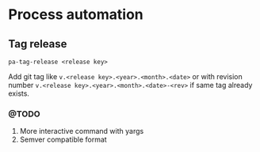 # Process automation

## Tag release

`pa-tag-release <release key>`

Add git tag like `v.<release key>.<year>.<month>.<date>` or with revision number `v.<release key>.<year>.<month>.<date>-<rev>` if same tag already exists.

### @TODO

1. More interactive command with yargs
2. Semver compatible format